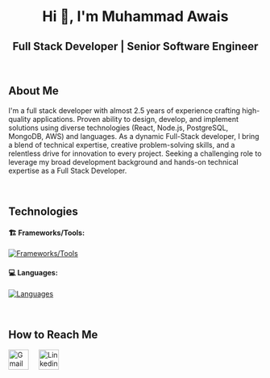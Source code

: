 <h1 align="center">Hi 👋, I'm Muhammad Awais</h1>

<div align="center">

## Full Stack Developer | Senior Software Engineer

</div>

<br/>

## About Me

<p>
   I'm a full stack developer with almost 2.5 years of experience crafting high-quality applications. Proven ability to design, develop, and implement solutions using diverse technologies (React, Node.js, PostgreSQL, MongoDB, AWS) and languages.
   As a dynamic Full-Stack developer, I bring a blend of technical expertise, creative problem-solving skills, and a relentless drive for innovation to every project.
   Seeking a challenging role to leverage my broad development background and hands-on technical expertise as a Full Stack Developer.
</p>

<br/>

## Technologies

#### 🏗️ Frameworks/Tools:

[![Frameworks/Tools](https://skillicons.dev/icons?i=nodejs,react,express,postgresql,mongodb,firebase,nestjs,graphql,rabbitmq,redis,redux,heroku,aws,docker,git,gitlab,bitbucket,postman,ubuntu)](#)
<br/>

#### 💻 Languages:

[![Languages](https://skillicons.dev/icons?i=js,ts,html,css,scss)](#)

<br/>

## How to Reach Me

<div style="display: flex; align-items: center;">
    <a href="mailto:Chaudharyawais.pk@gmail.com" target="_blank">
        <img src="https://skillicons.dev/icons?i=gmail" alt="Gmail" width="40" height="40">
    </a>
    <a href="https://www.linkedin.com/in/muhammadawaischaudhary" style="margin-left: 20px;" target="_blank">
        <img src="https://skillicons.dev/icons?i=linkedin" alt="Linkedin" width="40" height="40">
    </a>
</div>

